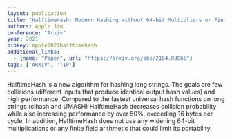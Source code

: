 ```yaml
---
layout: publication
title: "HalftimeHash: Modern Hashing without 64-bit Multipliers or Finite Fields"
authors: Apple Jim
conference: "Arxiv"
year: 2021
bibkey: apple2021halftimehash
additional_links:
  - {name: "Paper", url: "https://arxiv.org/abs/2104.08865"}
tags: ['ARXIV', 'TIP']
---
```

HalftimeHash is a new algorithm for hashing long strings. The goals are few
collisions (different inputs that produce identical output hash values) and high
performance. Compared to the fastest universal hash functions on long strings
(clhash and UMASH) HalftimeHash decreases collision probability while also
increasing performance by over 50%, exceeding 16 bytes per cycle. In addition,
HalftimeHash does not use any widening 64-bit multiplications or any finite
field arithmetic that could limit its portability.
